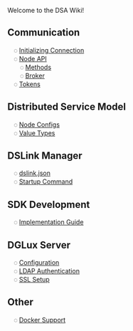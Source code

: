 Welcome to the DSA Wiki!

## Communication

&emsp;◌ [Initializing Connection](Protocol-Communication)<br/>
&emsp;◌ [Node API](Node-API)<br/>
&emsp;&emsp;◌ [Methods](Methods)<br/>
&emsp;&emsp;◌ [Broker](Broker)<br/>
&emsp;◌ [Tokens](Token-Based-Handshake)<br/>

## Distributed Service Model
&emsp;◌ [Node Configs](Configs)<br/>
&emsp;◌ [Value Types](Value-Types)<br/>

## DSLink Manager
&emsp;◌ [dslink.json](dslink.json)<br/>
&emsp;◌ [Startup Command](Startup-Command)<br/>

## SDK Development
&emsp;◌ [Implementation Guide](SDK-Implementation-Guide)<br/>

## DGLux Server
&emsp;◌ [Configuration](DGLux-Server-Options)<br/>
&emsp;◌ [LDAP Authentication](DGLux-Server---LDAP-Authentication)<br/>
&emsp;◌ [SSL Setup](DGLux-Server---SSL)<br/>

## Other
&emsp;◌ [Docker Support](Docker-Support)
